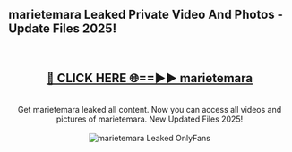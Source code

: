 <h2>marietemara Leaked Private Video And Photos - Update Files 2025!</h2>
<br>
<div align="center">
<h2><a href="https://betterlinks.top/A2PfLJ" rel="nofollow">🔴 CLICK HERE 🌐==►► marietemara</a></h2>
<br>
Get marietemara leaked all content. Now you can access all videos and pictures of marietemara. New Updated Files 2025!
<br>
<br>
<a href="https://betterlinks.top/A2PfLJ" rel="nofollow" data-target="animated-image.originalLink"><img src="https://i.imgur.com/dJHk4Zq.gif" alt="marietemara Leaked  OnlyFans" style="max-width: 100%; display: inline-block;" data-target="animated-image.originalImage"></a>
</div>
<br>